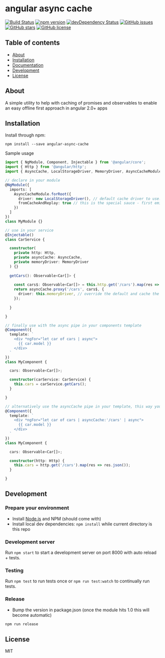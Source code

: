 # angular async cache
[![Build Status](https://travis-ci.org/mattlewis92/angular-async-cache.svg?branch=master)](https://travis-ci.org/mattlewis92/angular-async-cache)
[![npm version](https://badge.fury.io/js/angular-async-cache.svg)](http://badge.fury.io/js/angular-async-cache)
[![devDependency Status](https://david-dm.org/mattlewis92/angular-async-cache/dev-status.svg)](https://david-dm.org/mattlewis92/angular-async-cache#info=devDependencies)
[![GitHub issues](https://img.shields.io/github/issues/mattlewis92/angular-async-cache.svg)](https://github.com/mattlewis92/angular-async-cache/issues)
[![GitHub stars](https://img.shields.io/github/stars/mattlewis92/angular-async-cache.svg)](https://github.com/mattlewis92/angular-async-cache/stargazers)
[![GitHub license](https://img.shields.io/badge/license-MIT-blue.svg)](https://raw.githubusercontent.com/mattlewis92/angular-async-cache/master/LICENSE)

## Table of contents

- [About](#about)
- [Installation](#installation)
- [Documentation](#documentation)
- [Development](#development)
- [License](#licence)

## About

A simple utility to help with caching of promises and observables to enable an easy offline first approach in angular 2.0+ apps

## Installation

Install through npm:
```
npm install --save angular-async-cache
```

Sample usage

```typescript
import { NgModule, Component, Injectable } from '@angular/core';
import { Http } from '@angular/http';
import { AsyncCache, LocalStorageDriver, MemoryDriver, AsyncCacheModule } from 'angular-async-cache';

// declare in your module
@NgModule({
  imports: [
    AsyncCacheModule.forRoot({
      driver: new LocalStorageDriver(), // default cache driver to use. Default in memory. You can also roll your own by implementing the CacheDriver interface
      fromCacheAndReplay: true // this is the special sauce - first emit the data from localstorage, then re-fetch the live data from the API and emit a second time. The async pipe will then re-render and update the UI
    })
  ]
})
class MyModule {}

// use in your service
@Injectable()
class CarService {

  constructor(
    private http: Http, 
    private asyncCache: AsyncCache, 
    private memoryDriver: MemoryDriver
  ) {}
  
  getCars(): Observable<Car[]> {
  
    const cars$: Observable<Car[]> = this.http.get('/cars').map(res => res.json());
    return asyncCache.proxy('/cars', cars$, {
      driver: this.memoryDriver, // override the default and cache the data in memory
    });
  
  }

}

// finally use with the async pipe in your components template
@Component({
  template: `
    <div *ngFor="let car of cars | async">
      {{ car.model }}
    </div>
  `
})
class MyComponent {

  cars: Observable<Car[]>;

  constructor(carService: CarService) {
    this.cars = carService.getCars();
  }

}

// alternatively use the asyncCache pipe in your template, this way you also dont need to wrap the observable beforehand
@Component({
  template: `
    <div *ngFor="let car of cars | asyncCache:'/cars' | async">
      {{ car.model }}
    </div>
  `
})
class MyComponent {

  cars: Observable<Car[]>;

  constructor(http: Http) {
    this.cars = http.get('/cars').map(res => res.json());
  }

}

```

## Development

### Prepare your environment
* Install [Node.js](http://nodejs.org/) and NPM (should come with)
* Install local dev dependencies: `npm install` while current directory is this repo

### Development server
Run `npm start` to start a development server on port 8000 with auto reload + tests.

### Testing
Run `npm test` to run tests once or `npm run test:watch` to continually run tests.

### Release
* Bump the version in package.json (once the module hits 1.0 this will become automatic)
```bash
npm run release
```

## License

MIT
